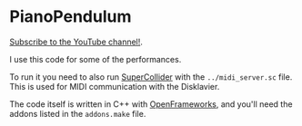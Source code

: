 # PianoPendulum

[Subscribe to the YouTube channel!](https://www.youtube.com/channel/UCrZNf0XkxtXE0tsy1y2RT0w).

I use this code for some of the performances.

To run it you need to also run [SuperCollider](https://supercollider.github.io/) with the `../midi_server.sc` file. This is used for MIDI communication with the Disklavier.

The code itself is written in C++ with [OpenFrameworks](https://openframeworks.cc/), and you'll need the addons listed in the `addons.make` file.
